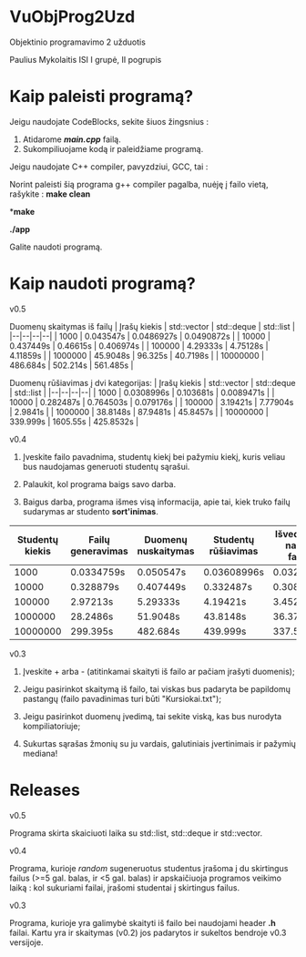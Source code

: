 # VuObjProg2Uzd
Objektinio programavimo 2 užduotis

Paulius Mykolaitis ISI I grupė, II pogrupis

# Kaip paleisti programą?
Jeigu naudojate CodeBlocks, sekite šiuos žingsnius :

1. Atidarome ***main.cpp*** failą.
2. Sukompiliuojame kodą ir paleidžiame programą.

Jeigu naudojate C++ compiler, pavyzdziui, GCC, tai :

Norint paleisti šią programa g++ compiler pagalba, nuėję į failo vietą, rašykite : 
**make clean**

***make**

**./app**

Galite naudoti programą.

# Kaip naudoti programą?
v0.5

Duomenų skaitymas iš failų
| Įrašų kiekis | std::vector | std::deque | std::list |
|--|--|--|--|
| 1000 | 0.043547s | 0.0486927s | 0.0490872s | 
| 10000 | 0.437449s | 0.46615s | 0.406974s |
| 100000 | 4.29333s  | 4.75128s | 4.11859s | 
| 1000000 | 45.9048s | 96.325s | 40.7198s | 
| 10000000 | 486.684s | 502.214s | 561.485s |


 Duomenų rūšiavimas į dvi kategorijas:
| Įrašų kiekis | std::vector | std::deque | std::list |
|--|--|--|--|
| 1000 | 0.0308996s | 0.103681s | 0.0089471s |
| 10000 | 0.282487s | 0.764503s | 0.079176s |
| 100000 |  3.19421s  | 7.77904s | 2.9841s |
| 1000000 | 38.8148s | 87.9481s | 45.8457s | 
| 10000000 | 339.999s | 1605.55s | 425.8532s |
 
v0.4
1. Įveskite failo pavadnima, studentų kiekį bei pažymiu kiekį, kuris veliau bus naudojamas generuoti studentų sąrašui.

2. Palaukit, kol programa baigs savo darba.

3. Baigus darba, programa išmes visą informacija, apie tai, kiek truko failų sudarymas ar studento **sort'inimas**.

| Studentų kiekis  | Failų generavimas | Duomenų nuskaitymas | Studentų rūšiavimas | Išvedimas į naujus failus |
| ------------- | ------------- | ------------- | ------------- | ------------- |
| 1000  | 0.0334759s | 0.050547s | 0.03608996s | 0.0328836s |
| 10000  | 0.328879s | 0.407449s | 0.332487s | 0.30899s |
| 100000 | 2.97213s | 5.29333s | 4.19421s | 3.45287s |
| 1000000 | 28.2486s | 51.9048s	 | 43.8148s | 36.3797s |
| 10000000 | 299.395s | 482.684s | 439.999s | 337.5145s |

v0.3

1. Įveskite + arba - (atitinkamai skaityti iš failo ar pačiam įrašyti duomenis);

2. Jeigu pasirinkot skaitymą iš failo, tai viskas bus padaryta be papildomų pastangų (failo pavadinimas turi būti "Kursiokai.txt");

3. Jeigu pasirinkot duomenų įvedimą, tai sekite viską, kas bus nurodyta kompiliatoriuje;

4. Sukurtas sąrašas žmonių su ju vardais, galutiniais įvertinimais ir pažymių mediana!

# Releases
v0.5 

Programa skirta skaiciuoti laika su std::list, std::deque ir std::vector.

v0.4 

Programa, kurioje *random* sugeneruotus studentus įrašoma į du skirtingus failus (>=5 gal. balas, ir <5 gal. balas) ir apskaičiuoja programos veikimo laiką : kol sukuriami failai, įrašomi studentai į skirtingus failus.

v0.3 

Programa, kurioje yra galimybė skaityti iš failo bei naudojami header **.h** failai. Kartu yra ir skaitymas (v0.2) jos padarytos ir sukeltos bendroje v0.3 versijoje.


